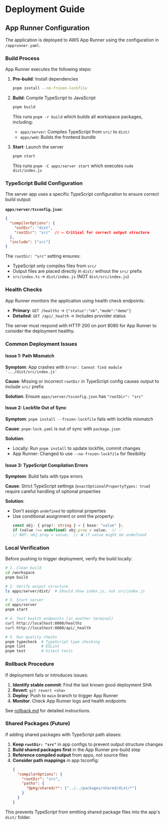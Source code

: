 # Deployment Guide

## App Runner Configuration

The application is deployed to AWS App Runner using the configuration in `/apprunner.yaml`.

### Build Process

App Runner executes the following steps:

1. **Pre-build**: Install dependencies
   ```sh
   pnpm install --no-frozen-lockfile
   ```

2. **Build**: Compile TypeScript to JavaScript
   ```sh
   pnpm build
   ```
   
   This runs `pnpm -r build` which builds all workspace packages, including:
   - `apps/server`: Compiles TypeScript from `src/` to `dist/`
   - `apps/web`: Builds the frontend bundle

3. **Start**: Launch the server
   ```sh
   pnpm start
   ```
   
   This runs `pnpm -C apps/server start` which executes `node dist/index.js`

### TypeScript Build Configuration

The server app uses a specific TypeScript configuration to ensure correct build output:

**`apps/server/tsconfig.json`**:
```json
{
  "compilerOptions": {
    "outDir": "dist",
    "rootDir": "src"  // ← Critical for correct output structure
  },
  "include": ["src"]
}
```

The `rootDir: "src"` setting ensures:
- TypeScript only compiles files from `src/`
- Output files are placed directly in `dist/` without the `src/` prefix
- `src/index.ts` → `dist/index.js` (NOT `dist/src/index.js`)

### Health Checks

App Runner monitors the application using health check endpoints:

- **Primary**: `GET /healthz` → `{"status":"ok","mode":"demo"}`
- **Detailed**: `GET /api/_health` → Includes provider status

The server must respond with HTTP 200 on port 8080 for App Runner to consider the deployment healthy.

### Common Deployment Issues

#### Issue 1: Path Mismatch

**Symptom**: App crashes with `Error: Cannot find module '.../dist/src/index.js'`

**Cause**: Missing or incorrect `rootDir` in TypeScript config causes output to include `src/` prefix

**Solution**: Ensure `apps/server/tsconfig.json` has `"rootDir": "src"`

#### Issue 2: Lockfile Out of Sync

**Symptom**: `pnpm install --frozen-lockfile` fails with lockfile mismatch

**Cause**: `pnpm-lock.yaml` is out of sync with `package.json`

**Solution**: 
- Locally: Run `pnpm install` to update lockfile, commit changes
- App Runner: Changed to use `--no-frozen-lockfile` for flexibility

#### Issue 3: TypeScript Compilation Errors

**Symptom**: Build fails with type errors

**Cause**: Strict TypeScript settings (`exactOptionalPropertyTypes: true`) require careful handling of optional properties

**Solution**: 
- Don't assign `undefined` to optional properties
- Use conditional assignment or omit the property:
  ```typescript
  const obj: { prop?: string } = { base: "value" };
  if (value !== undefined) obj.prop = value;  // ✅
  // NOT: obj.prop = value;  // ❌ if value might be undefined
  ```

### Local Verification

Before pushing to trigger deployment, verify the build locally:

```sh
# 1. Clean build
cd /workspace
pnpm build

# 2. Verify output structure
ls apps/server/dist/  # Should show index.js, not src/index.js

# 3. Start server
cd apps/server
pnpm start

# 4. Test health endpoints (in another terminal)
curl http://localhost:8080/healthz
curl http://localhost:8080/api/_health

# 5. Run quality checks
pnpm typecheck  # TypeScript type checking
pnpm lint       # ESLint
pnpm test       # Vitest tests
```

### Rollback Procedure

If deployment fails or introduces issues:

1. **Identify stable commit**: Find the last known good deployment SHA
2. **Revert**: `git revert <sha>`
3. **Deploy**: Push to `main` branch to trigger App Runner
4. **Monitor**: Check App Runner logs and health endpoints

See [rollback.md](./rollback.md) for detailed instructions.

### Shared Packages (Future)

If adding shared packages with TypeScript path aliases:

1. **Keep `rootDir: "src"`** in app configs to prevent output structure changes
2. **Build shared packages first** in the App Runner pre-build step
3. **Reference compiled output** from apps, not source files
4. **Consider path mappings** in app tsconfig:
   ```json
   {
     "compilerOptions": {
       "rootDir": "src",
       "paths": {
         "@pkg/shared/*": ["../../packages/shared/dist/*"]
       }
     }
   }
   ```

This prevents TypeScript from emitting shared package files into the app's `dist/` folder.

